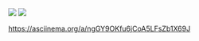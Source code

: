 <img src="https://github.com/MYiLA/frontend-project-lvl1/workflows/node-ci/badge.svg" />
<a href="https://codeclimate.com/github/MYiLA/frontend-project-lvl1/maintainability"><img src="https://api.codeclimate.com/v1/badges/e7431b9c53d3f13c757a/maintainability" /></a>



<!-- https://github.com/MYiLA/frontend-project-lvl1/workflows/<WORKFLOW_NAME>/badge.svg -->
https://asciinema.org/a/ngGY9OKfu6jCoA5LFsZb1X69J